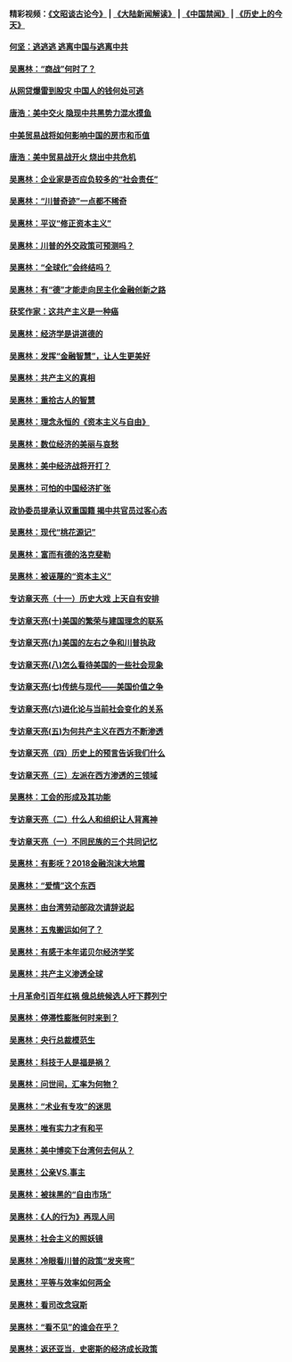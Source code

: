 #### 精彩视频：[《文昭谈古论今》](https://github.com/gfw-breaker/wenzhao/blob/master/README.md?t=12010931) | [《大陆新闻解读》](https://github.com/gfw-breaker/ntdtv-comedy/blob/master/README.md?t=12010931) | [《中国禁闻》](https://github.com/gfw-breaker/ntdtv-news/blob/master/README.md?t=12010931) | [《历史上的今天》](https://github.com/gfw-breaker/today-in-history/blob/master/README.md?t=12010931) 

#### [何坚：逃逃逃 逃离中国与逃离中共](../pages/nsc423/n10592891.md?t=12010931) 

#### [吴惠林：“商战”何时了？](../pages/nsc423/n10573558.md?t=12010931) 

#### [从网贷爆雷到股灾 中国人的钱何处可逃](../pages/nsc423/n10572800.md?t=12010931) 

#### [唐浩：美中交火 隐现中共黑势力混水摸鱼](../pages/nsc423/n10544040.md?t=12010931) 

#### [中美贸易战将如何影响中国的房市和币值](../pages/nsc423/n10543697.md?t=12010931) 

#### [唐浩：美中贸易战开火 烧出中共危机](../pages/nsc423/n10540126.md?t=12010931) 

#### [吴惠林：企业家是否应负较多的“社会责任”](../pages/nsc423/n10535022.md?t=12010931) 

#### [吴惠林：“川普奇迹”一点都不稀奇](../pages/nsc423/n10512808.md?t=12010931) 

#### [吴惠林：平议“修正资本主义”](../pages/nsc423/n10495724.md?t=12010931) 

#### [吴惠林：川普的外交政策可预测吗？](../pages/nsc423/n10462387.md?t=12010931) 

#### [吴惠林：“全球化”会终结吗？](../pages/nsc423/n10452838.md?t=12010931) 

#### [吴惠林：有“德”才能走向民主化金融创新之路](../pages/nsc423/n10432292.md?t=12010931) 

#### [获奖作家：这共产主义是一种癌](../pages/nsc423/n10431541.md?t=12010931) 

#### [吴惠林：经济学是讲道德的](../pages/nsc423/n10398014.md?t=12010931) 

#### [吴惠林：发挥“金融智慧”，让人生更美好](../pages/nsc423/n10375019.md?t=12010931) 

#### [吴惠林：共产主义的真相](../pages/nsc423/n10351394.md?t=12010931) 

#### [吴惠林：重拾古人的智慧](../pages/nsc423/n10337691.md?t=12010931) 

#### [吴惠林：理念永恒的《资本主义与自由》](../pages/nsc423/n10316274.md?t=12010931) 

#### [吴惠林：数位经济的美丽与哀愁](../pages/nsc423/n10292946.md?t=12010931) 

#### [吴惠林：美中经济战将开打？](../pages/nsc423/n10258825.md?t=12010931) 

#### [吴惠林：可怕的中国经济扩张](../pages/nsc423/n10219147.md?t=12010931) 

#### [政协委员提承认双重国籍 揭中共官员过客心态](../pages/nsc423/n10208809.md?t=12010931) 

#### [吴惠林：现代“桃花源记”](../pages/nsc423/n10185234.md?t=12010931) 

#### [吴惠林：富而有德的洛克斐勒](../pages/nsc423/n10142264.md?t=12010931) 

#### [吴惠林：被诬蔑的“资本主义”](../pages/nsc423/n10124816.md?t=12010931) 

#### [专访章天亮（十一）历史大戏 上天自有安排](../pages/nsc423/n10094905.md?t=12010931) 

#### [专访章天亮(十)美国的繁荣与建国理念的联系](../pages/nsc423/n10094899.md?t=12010931) 

#### [专访章天亮(九)美国的左右之争和川普执政](../pages/nsc423/n10094889.md?t=12010931) 

#### [专访章天亮(八)怎么看待美国的一些社会现象](../pages/nsc423/n10094857.md?t=12010931) 

#### [专访章天亮(七)传统与现代——美国价值之争](../pages/nsc423/n10093140.md?t=12010931) 

#### [专访章天亮(六)进化论与当前社会变化的关系](../pages/nsc423/n10092036.md?t=12010931) 

#### [专访章天亮(五)为何共产主义在西方不断渗透](../pages/nsc423/n10083620.md?t=12010931) 

#### [专访章天亮（四）历史上的预言告诉我们什么](../pages/nsc423/n10083606.md?t=12010931) 

#### [专访章天亮（三）左派在西方渗透的三领域](../pages/nsc423/n10081115.md?t=12010931) 

#### [吴惠林：工会的形成及其功能](../pages/nsc423/n10080633.md?t=12010931) 

#### [专访章天亮（二）什么人和组织让人背离神](../pages/nsc423/n10076637.md?t=12010931) 

#### [专访章天亮（一）不同民族的三个共同记忆](../pages/nsc423/n10074188.md?t=12010931) 

#### [吴惠林：有影呒？2018金融泡沫大地震](../pages/nsc423/n10040534.md?t=12010931) 

#### [吴惠林：“爱情”这个东西](../pages/nsc423/n10019423.md?t=12010931) 

#### [吴惠林：由台湾劳动部政次请辞说起](../pages/nsc423/n9979679.md?t=12010931) 

#### [吴惠林：五鬼搬运如何了？](../pages/nsc423/n9925338.md?t=12010931) 

#### [吴惠林：有感于本年诺贝尔经济学奖](../pages/nsc423/n9871883.md?t=12010931) 

#### [吴惠林：共产主义渗透全球](../pages/nsc423/n9812748.md?t=12010931) 

#### [十月革命引百年红祸 俄总统候选人吁下葬列宁](../pages/nsc423/n9810182.md?t=12010931) 

#### [吴惠林：停滞性膨胀何时来到？](../pages/nsc423/n9764136.md?t=12010931) 

#### [吴惠林：央行总裁模范生](../pages/nsc423/n9728134.md?t=12010931) 

#### [吴惠林：科技于人是福是祸？](../pages/nsc423/n9672982.md?t=12010931) 

#### [吴惠林：问世间，汇率为何物？](../pages/nsc423/n9621788.md?t=12010931) 

#### [吴惠林：“术业有专攻”的迷思](../pages/nsc423/n9580363.md?t=12010931) 

#### [吴惠林：唯有实力才有和平](../pages/nsc423/n9529599.md?t=12010931) 

#### [吴惠林：美中博奕下台湾何去何从？](../pages/nsc423/n9483598.md?t=12010931) 

#### [吴惠林：公亲VS.事主](../pages/nsc423/n9425637.md?t=12010931) 

#### [吴惠林：被抹黑的“自由市场”](../pages/nsc423/n9351545.md?t=12010931) 

#### [吴惠林：《人的行为》再现人间](../pages/nsc423/n9296339.md?t=12010931) 

#### [吴惠林：社会主义的照妖镜](../pages/nsc423/n9243460.md?t=12010931) 

#### [吴惠林：冷眼看川普的政策“发夹弯”](../pages/nsc423/n9120684.md?t=12010931) 

#### [吴惠林：平等与效率如何两全](../pages/nsc423/n9075430.md?t=12010931) 

#### [吴惠林：看司改念寇斯](../pages/nsc423/n9024915.md?t=12010931) 

#### [吴惠林：“看不见”的谁会在乎？](../pages/nsc423/n8977488.md?t=12010931) 

#### [吴惠林：返还亚当．史密斯的经济成长政策](../pages/nsc423/n8931896.md?t=12010931) 

